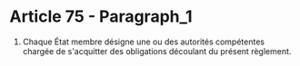 # Article 75 - Paragraph_1

1. Chaque État membre désigne une ou des autorités compétentes chargée de s'acquitter des obligations découlant du présent règlement.
